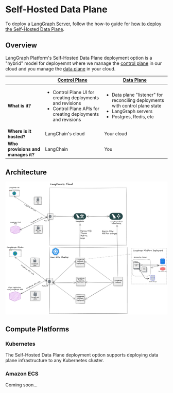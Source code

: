 # Self-Hosted Data Plane

To deploy a [LangGraph Server](../concepts/langgraph_server.md), follow the how-to guide for [how to deploy the Self-Hosted Data Plane](../cloud/deployment/self_hosted_data_plane.md).

## Overview

LangGraph Platform's Self-Hosted Data Plane deployment option is a "hybrid" model for deployemnt where we manage the [control plane](./langgraph_control_plane.md) in our cloud and you manage the [data plane](./langgraph_data_plane.md) in your cloud.

|                   | [Control Plane](../concepts/langgraph_control_plane.md) | [Data Plane](../concepts/langgraph_data_plane.md) |
|-------------------|-------------------|------------|
| **What is it?** | <ul><li>Control Plane UI for creating deployments and revisions</li><li>Control Plane APIs for creating deployments and revisions</li></ul> | <ul><li>Data plane "listener" for reconciling deployments with control plane state</li><li>LangGraph servers</li><li>Postgres, Redis, etc</li></ul> |
| **Where is it hosted?** | LangChain's cloud | Your cloud |
| **Who provisions and manages it?** | LangChain | You |

## Architecture

![Self-Hosted Data Plane Architecture](./img/self_hosted_data_plane_architecture.png)

## Compute Platforms

### Kubernetes

The Self-Hosted Data Plane deployment option supports deploying data plane infrastructure to any Kubernetes cluster.

### Amazon ECS

Coming soon...
